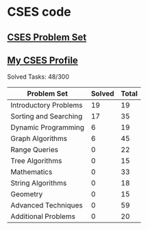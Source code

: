 # CSES code

## [CSES Problem Set](https://cses.fi/problemset/list/)

## [My CSES Profile](https://cses.fi/user/203349)

Solved Tasks: 48/300

| Problem Set | Solved | Total |
| ------- | ------ | ----- |
|Introductory Problems| 19 | 19           |
|Sorting and Searching| 17 | 35           |
|Dynamic Programming| 6 | 19           |
|Graph Algorithms| 6 | 45           |
|Range Queries| 0 | 22           |
|Tree Algorithms| 0 | 15           |
|Mathematics| 0 | 33           |
|String Algorithms| 0 | 18           |
|Geometry| 0 | 15           |
|Advanced Techniques| 0 | 59           |
|Additional Problems| 0 | 20           |
